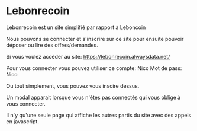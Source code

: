 # Lebonrecoin
Lebonrecoin est un site simplifié par rapport à Leboncoin

Nous pouvons se connecter et s'inscrire sur ce site pour ensuite pouvoir déposer ou lire des offres/demandes.

Si vous voulez accéder au site: https://lebonrecoin.alwaysdata.net/

Pour vous connecter vous pouvez utiliser ce compte: Nico 
                                            Mot de pass: Nico
                                            
Ou tout simplement, vous pouvez vous inscire dessus.

Un modal apparait lorsque vous n'êtes pas connectés qui vous oblige à vous connecter.

Il n'y qu'une seule page qui affiche les autres partis du site avec des appels en javascript.
